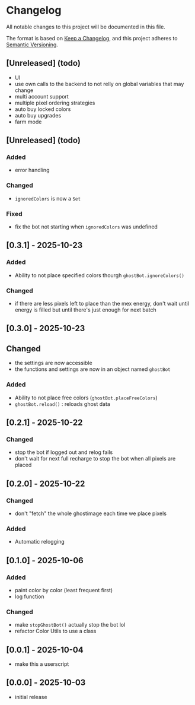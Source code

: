 # Changelog

All notable changes to this project will be documented in this file.

The format is based on [Keep a Changelog](https://keepachangelog.com/en/1.0.0/),
and this project adheres to [Semantic Versioning](https://semver.org/spec/v2.0.0.html).

## [Unreleased] (todo)
- UI
- use own calls to the backend to not relly on global variables that may change
- multi account support
- multiple pixel ordering strategies
- auto buy locked colors
- auto buy upgrades
- farm mode

## [Unreleased] (todo)
### Added
- error handling
### Changed
- `ignoredColors` is now a `Set`
### Fixed
- fix the bot not starting when `ignoredColors` was undefined

## [0.3.1] - 2025-10-23
### Added
- Ability to not place specified colors thourgh `ghostBot.ignoreColors()`
### Changed
- if there are less pixels left to place than the mex energy, don't wait until energy is filled but until there's just enough for next batch

## [0.3.0] - 2025-10-23
## Changed
- the settings are now accessible
- the functions and settings are now in an object named `ghostBot`
### Added
- Ability to not place free colors (`ghostBot.placeFreeColors`)
- `ghostBot.reload()` : reloads ghost data

## [0.2.1] - 2025-10-22
### Changed
- stop the bot if logged out and relog fails
- don't wait for next full recharge to stop the bot when all pixels are placed

## [0.2.0] - 2025-10-22
### Changed
- don't "fetch" the whole ghostimage each time we place pixels
### Added
- Automatic relogging

## [0.1.0] - 2025-10-06
### Added
- paint color by color (least frequent first)
- log function
### Changed
- make `stopGhostBot()` actually stop the bot lol
- refactor Color Utils to use a class

## [0.0.1] - 2025-10-04
- make this a userscript

## [0.0.0] - 2025-10-03
- initial release
